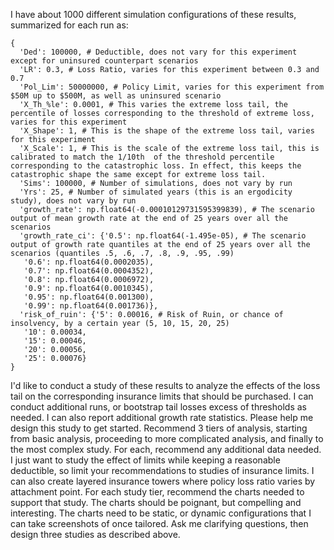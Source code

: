 I have about 1000 different simulation configurations of these results, summarized for each run as:

```
{
  'Ded': 100000, # Deductible, does not vary for this experiment except for uninsured counterpart scenarios
  'LR': 0.3, # Loss Ratio, varies for this experiment between 0.3 and 0.7
  'Pol_Lim': 50000000, # Policy Limit, varies for this experiment from $50M up to $500M, as well as uninsured scenario
  'X_Th_%le': 0.0001, # This varies the extreme loss tail, the percentile of losses corresponding to the threshold of extreme loss, varies for this experiment
  'X_Shape': 1, # This is the shape of the extreme loss tail, varies for this experiment
  'X_Scale': 1, # This is the scale of the extreme loss tail, this is calibrated to match the 1/10th  of the threshold percentile corresponding to the catastrophic loss. In effect, this keeps the catastrophic shape the same except for extreme loss tail.
  'Sims': 100000, # Number of simulations, does not vary by run
  'Yrs': 25, # Number of simulated years (this is an ergodicity study), does not vary by run
  'growth_rate': np.float64(-0.00010129731595399839), # The scenario output of mean growth rate at the end of 25 years over all the scenarios
  'growth_rate_ci': {'0.5': np.float64(-1.495e-05), # The scenario output of growth rate quantiles at the end of 25 years over all the scenarios (quantiles .5, .6, .7, .8, .9, .95, .99)
   '0.6': np.float64(0.0002035),
   '0.7': np.float64(0.0004352),
   '0.8': np.float64(0.0006972),
   '0.9': np.float64(0.0010345),
   '0.95': np.float64(0.001300),
   '0.99': np.float64(0.001736)},
  'risk_of_ruin': {'5': 0.00016, # Risk of Ruin, or chance of insolvency, by a certain year (5, 10, 15, 20, 25)
   '10': 0.00034,
   '15': 0.00046,
   '20': 0.00056,
   '25': 0.00076}
}
```

I'd like to conduct a study of these results to analyze the effects of the loss tail on the corresponding insurance limits that should be purchased. I can conduct additional runs, or bootstrap tail losses excess of thresholds as needed. I can also report additional growth rate statistics.
Please help me design this study to get started. Recommend 3 tiers of analysis, starting from basic analysis, proceeding to more complicated analysis, and finally to the most complex study. For each, recommend any additional data needed.
I just want to study the effect of limits while keeping a reasonable deductible, so limit your recommendations to studies of insurance limits. I can also create layered insurance towers where policy loss ratio varies by attachment point.
For each study tier, recommend the charts needed to support that study. The charts should be poignant, but compelling and interesting. The charts need to be static, or dynamic configurations that I can take screenshots of once tailored.
Ask me clarifying questions, then design three studies as described above.
